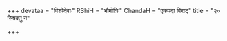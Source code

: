 +++
devataa = "विश्वेदेवाः"
RShiH = "भौमोत्रिः"
ChandaH = "एकपदा विराट्"
title = "२० सिषक्तु न"

+++
